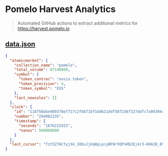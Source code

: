 # Pomelo Harvest Analytics

> Automated GitHub actions to extract additional metrics for https://harvest.pomelo.io


## [data.json](data.json)

```json
{
  "atomicmarket": {
    "collection_name": "pomelo",
    "total_volume": 87140000,
    "symbol": {
      "token_contrac": "eosio.token",
      "token_precision": 4,
      "token_symbol": "EOS"
    },
    "last_newsales": []
  },
  "clock": {
    "id": "118756bbe980378e7717c2f6871bf1dd621ddf587236f327ddfc7a9930449b3a",
    "number": "294082235",
    "timestamp": {
      "seconds": "1676222915",
      "nanos": 500000000
    }
  },
  "last_cursor": "fzt52TACtyjX4_10bsJjUqWyLpcyBFNrVQPnKBJEj4r3-HXA28_0VWh9aB7XmPz32hTsGFj62NfKFSwt85QEutPrl-wy6Ck_RHgqxYrs_OC7LqD1aAMScrtmW-PcYYnRWTXTYgL5eLQJ6tTmMvTcYRYxNsV3eGeyiz4D99BQcqYUuHZnxTSpcsjU16_C-YYT-7YjQuz0kHqhBGYrK0lTP8yCMaCXvz90ZHJn7AUd94Y5xsVbUo06MYjcwip7Hav7NEXbbjrgFVjFfQKazkQfUs0Urh2RkY0cMMrFy-xrmL1YmlVtgV5SGaOrBfUabNKZEpOcIS4="
}
```


